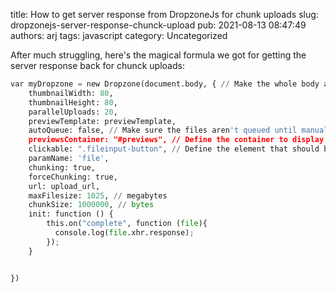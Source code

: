 title: How to get server response from DropzoneJs for chunk uploads
slug: dropzonejs-server-response-chunck-upload
pub: 2021-08-13 08:47:49
authors: arj
tags: javascript
category: Uncategorized

After much struggling, here's the magical formula we got for getting the server response back for chunck uploads:


```python
var myDropzone = new Dropzone(document.body, { // Make the whole body a dropzone
    thumbnailWidth: 80,
    thumbnailHeight: 80,
    parallelUploads: 20,
    previewTemplate: previewTemplate,
    autoQueue: false, // Make sure the files aren't queued until manually added
    previewsContainer: "#previews", // Define the container to display the previews
    clickable: ".fileinput-button", // Define the element that should be used as click trigger to select files.
    paramName: 'file',
    chunking: true,
    forceChunking: true,
    url: upload_url,
    maxFilesize: 1025, // megabytes
    chunkSize: 1000000, // bytes
    init: function () {
        this.on("complete", function (file){
          console.log(file.xhr.response);
        });
    }


})

```

